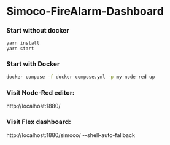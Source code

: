 # Simoco-FireAlarm-Dashboard

### Start without docker

```
yarn install
yarn start
```

### Start with Docker

```sh
docker compose -f docker-compose.yml -p my-node-red up
```

### Visit Node-Red editor:

http://localhost:1880/

### Visit Flex dashboard:

http://localhost:1880/simoco/
--shell-auto-fallback